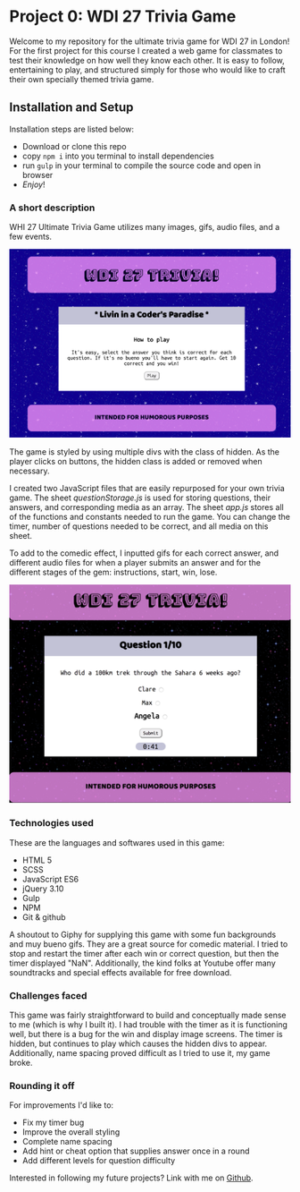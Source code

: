# Project 0: WDI 27 Trivia Game

Welcome to my repository for the ultimate trivia game for WDI 27 in London! For the first project for this course I created a web game for classmates to test their knowledge on how well they know each other. It is easy to follow, entertaining to play, and structured simply for those who would like to craft their own specially themed trivia game.

## Installation and Setup

Installation steps are listed below:

* Download or clone this repo
* copy `npm i` into you terminal to install dependencies
* run `gulp` in your terminal to compile the source code and open in browser
* _Enjoy_!

### A short description

WHI 27 Ultimate Trivia Game utilizes many images, gifs, audio files, and a few events.

![Homepage](images/homepage.png)

The game is styled by using multiple divs with the class of hidden. As the player clicks on buttons, the hidden class is added or removed when necessary.

I created two JavaScript files that are easily repurposed for your own trivia game. The sheet _questionStorage.js_ is used for storing questions, their answers, and corresponding media as an array. The sheet _app.js_ stores all of the functions and constants needed to run the game. You can change the timer, number of questions needed to be correct, and all media on this sheet.

To add to the comedic effect, I inputted gifs for each correct answer, and different audio files for when a player submits an answer and for the different stages of the gem: instructions, start, win, lose.

![Effects example](images/example.png)



### Technologies used

These are the languages and softwares used in this game:

- HTML 5
- SCSS
- JavaScript ES6
- jQuery 3.10
- Gulp
- NPM
- Git & github

A shoutout to Giphy for supplying this game with some fun backgrounds and muy bueno gifs. They are a great source for comedic material. I tried to stop and restart the timer after each win or correct question, but then the timer displayed "NaN". Additionally, the kind folks at Youtube offer many soundtracks and special effects available for free download.

### Challenges faced

This game was fairly straightforward to build and conceptually made sense to me (which is why I built it). I had trouble with the timer as it is functioning well, but there is a bug for the win and display image screens. The timer is hidden, but continues to play which causes the hidden divs to appear. Additionally, name spacing proved difficult as I tried to use it, my game broke.

### Rounding it off

For improvements I'd like to:

- Fix my timer bug
- Improve the overall styling
- Complete name spacing
- Add hint or cheat option that supplies answer once in a round
- Add different levels for question difficulty

Interested in following my future projects? Link with me on [Github](https://github.com/alexandriako).

